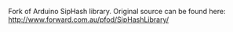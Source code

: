 Fork of Arduino SipHash library.
Original source can be found here:
http://www.forward.com.au/pfod/SipHashLibrary/
